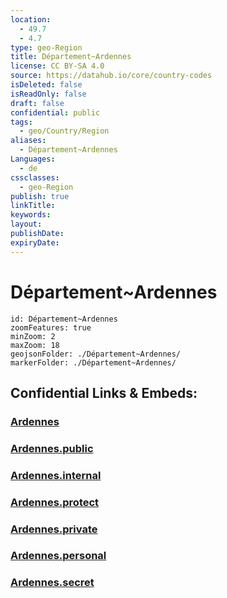 ```yaml
---
location:
  - 49.7
  - 4.7
type: geo-Region
title: Département~Ardennes
license: CC BY-SA 4.0
source: https://datahub.io/core/country-codes
isDeleted: false
isReadOnly: false
draft: false
confidential: public
tags:
  - geo/Country/Region
aliases:
  - Département~Ardennes
Languages:
  - de
cssclasses:
  - geo-Region
publish: true
linkTitle:
keywords:
layout:
publishDate:
expiryDate:
---
```


# Département~Ardennes

```leaflet
id: Département~Ardennes
zoomFeatures: true 
minZoom: 2 
maxZoom: 18
geojsonFolder: ./Département~Ardennes/
markerFolder: ./Département~Ardennes/
```


## Confidential Links & Embeds: 

### [Ardennes](/_Standards/Earth/Continent/Europe/Europe~West/France/regions~France/Grand_Est/departments~Grand_Est/Ardennes.md) 

### [Ardennes.public](/_public/Earth/Continent/Europe/Europe~West/France/regions~France/Grand_Est/departments~Grand_Est/Ardennes.public.md) 

### [Ardennes.internal](/_internal/Earth/Continent/Europe/Europe~West/France/regions~France/Grand_Est/departments~Grand_Est/Ardennes.internal.md) 

### [Ardennes.protect](/_protect/Earth/Continent/Europe/Europe~West/France/regions~France/Grand_Est/departments~Grand_Est/Ardennes.protect.md) 

### [Ardennes.private](/_private/Earth/Continent/Europe/Europe~West/France/regions~France/Grand_Est/departments~Grand_Est/Ardennes.private.md) 

### [Ardennes.personal](/_personal/Earth/Continent/Europe/Europe~West/France/regions~France/Grand_Est/departments~Grand_Est/Ardennes.personal.md) 

### [Ardennes.secret](/_secret/Earth/Continent/Europe/Europe~West/France/regions~France/Grand_Est/departments~Grand_Est/Ardennes.secret.md)

